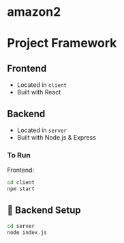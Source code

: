 # amazon2


# Project Framework

## Frontend

- Located in `client`
- Built with React

## Backend

- Located in `server`
- Built with Node.js & Express

### To Run

Frontend:

```bash
cd client
npm start
```


## 🚀 Backend Setup

```bash
cd server
node index.js
```
